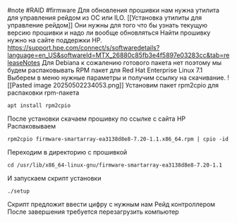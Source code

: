 #note #RAID #firmware
Для обновления прошивки нам нужна утилита для управления рейдом из ОС или ILO.
[[Установка утилиты для управление рейдом]] 
Они нужны для того что бы узнать текущую версию прошивки и надо ли вообще обновляться
Найти прошивку нужно на сайте поддержки HP.
https://support.hpe.com/connect/s/softwaredetails?language=en_US&softwareId=MTX_26880c85fb3e4f5897e03283cc&tab=releaseNotes
Для Debiana к сожалению готового пакета нет поэтому мы будем распаковывать RPM пакет для Red Hat Enterprise Linux 7.1
Выберем в меню нужные параметры и получим ссылку на скачивание.
![[Pasted image 20250502234053.png]]
Установим пакет rpm2cpio для распаковки rpm-пакета
```
apt install rpm2cpio
```
После установки скачаем прошивку по ссылке с сайта HP
Распаковываем
```
rpm2cpio firmware-smartarray-ea3138d8e8-7.20-1.1.x86_64.rpm | cpio -id
```

Переходим в директорию с прошивкой
```
cd /usr/lib/x86_64-linux-gnu/firmware-smartarray-ea3138d8e8-7.20-1.1
```

И запускаем скрипт установки
```
./setup
```

Скрипт предложит ввести цифру с нужным нам Рейд контроллером
После завершения требуется перезагрузить компьютер
